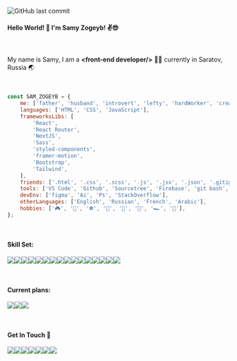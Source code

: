 ![GitHub last commit](https://img.shields.io/github/last-commit/SamyZog/SamyZog?label=Last%20Update&style=for-the-badge)

#### Hello World! :wave: I'm Samy Zogeyb! :v::sunglasses:

<br/>

My name is Samy, I am a **&lt;front-end developer/&gt;** 👨‍💻 currently in Saratov, Russia 🌏

<br/>

```js
const SAM_ZOGEYB = {
	me: ['father', 'husband', 'introvert', 'lefty', 'hardWorker', 'creative'],
	languages: ['HTML', 'CSS', 'JavaScript'],
	frameworksLibs: [
		'React',
		'React Router',
		'NextJS',
		'Sass',
		'styled-components',
		'framer-motion',
		'Bootstrap',
		'Tailwind',
	],
	friends: ['.html', '.css', '.scss', '.js', '.jsx', '.json', '.gitignore', '.md'],
	tools: ['VS Code', 'Github', 'Sourcetree', 'Firebase', 'git bash', 'NPM', 'Webpack', 'babel', 'PostCSS'],
	devEnv: ['figma', 'Ai', 'Ps', 'StackOverflow'],
	otherLanguages: ['English', 'Russian', 'French', 'Arabic'],
	hobbies: ['🎮', '💪', '⚽', '🎲', '🎨', '🥊', '🏎️', '🍔'],
};
```

<br/>

#### Skill Set:

<img src='https://img.shields.io/badge/HTML-E34F26?style=for-the-badge&logo=html5&logoColor=white'/><img src='https://img.shields.io/badge/CSS-1572B6?style=for-the-badge&logo=css3&logoColor=white'/><img src='https://img.shields.io/badge/JavaScript ES6+-F7DF1E?style=for-the-badge&logo=javascript&logoColor=black'/><img src='https://img.shields.io/badge/npm-DADADA?style=for-the-badge&logo=npm&logoColor=white'/><img src='https://img.shields.io/badge/Sass-CC6699?style=for-the-badge&logo=sass&logoColor=white'/><img src='https://img.shields.io/badge/Markdown-000000?style=for-the-badge&logo=markdown&logoColor=white'/><img src='https://img.shields.io/badge/React-20232A?style=for-the-badge&logo=react&logoColor=61DAFB'/><img src='https://img.shields.io/badge/styled--components-DB7093?style=for-the-badge&logo=styled-components&logoColor=white'/><img src='https://img.shields.io/badge/Bootstrap-563D7C?style=for-the-badge&logo=bootstrap&logoColor=white'/><img src='https://img.shields.io/badge/Tailwind_CSS-38B2AC?style=for-the-badge&logo=tailwind-css&logoColor=white'/><img src='https://img.shields.io/badge/React_Router-CA4245?style=for-the-badge&logo=react-router&logoColor=white'/><img src='https://img.shields.io/badge/next.js-000000?style=for-the-badge&logo=nextdotjs&logoColor=white'/><img src='https://img.shields.io/badge/firebase-ffca28?style=for-the-badge&logo=firebase&logoColor=black'/><img src='https://img.shields.io/badge/Git-F05032?style=for-the-badge&logo=git&logoColor=white'/><img src='https://img.shields.io/badge/Ubuntu-E95420?style=for-the-badge&logo=ubuntu&logoColor=white'/><img src='https://img.shields.io/badge/Visual_Studio_Code-0078D4?style=for-the-badge&logo=visual%20studio%20code&logoColor=white'/>

<br/>

#### Current plans:

<img src='https://img.shields.io/badge/TypeScript-007ACC?style=for-the-badge&logo=typescript&logoColor=white'/><img src='https://img.shields.io/badge/Jest-C21325?style=for-the-badge&logo=jest&logoColor=white'/><img src='https://img.shields.io/badge/Node.js-339933?style=for-the-badge&logo=nodedotjs&logoColor=white'/>

<br/>

#### Get In Touch 🤙

[<img src='https://img.shields.io/badge/WhatsApp-25D366?style=for-the-badge&logo=whatsapp&logoColor=white'/>](https://wa.me/+79372499836)[<img src='https://img.shields.io/badge/Instagram-E4405F?style=for-the-badge&logo=instagram&logoColor=white'/>](https://www.instagram.com/samy_zog/)[<img src='https://img.shields.io/badge/LinkedIn-0077B5?style=for-the-badge&logo=linkedin&logoColor=white'/>](https://www.linkedin.com/in/samyzogeyb/)[<img src='https://img.shields.io/badge/Stack_Overflow-FE7A16?style=for-the-badge&logo=stack-overflow&logoColor=white'/>](https://stackoverflow.com/users/13417861/samz)[<img src='https://img.shields.io/badge/CodeSandbox-black?&style=for-the-badge&logo=codesandbox&logoColor=white'/>](https://codesandbox.io/u/SamyZog)[<img src='https://img.shields.io/badge/Gmail-D14836?style=for-the-badge&logo=gmail&logoColor=white'/>](http://www.gmail.com/)[<img src='https://img.shields.io/badge/Spotify-1ED760?&style=for-the-badge&logo=spotify&logoColor=white'/>](https://open.spotify.com/user/31uq2x6rsg47nupvqnqif5inaxhq)
